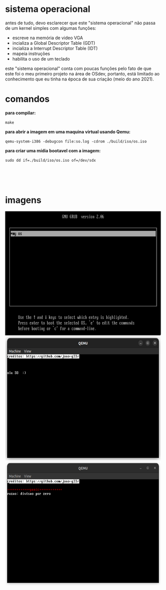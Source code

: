 # sistema operacional
antes de tudo, devo esclarecer que este "sistema operacional" não passa de um kernel simples com algumas funções:
<ul>
    <li>escreve na memória de video VGA</li>
    <li>incializa a Global Descriptor Table (GDT)</li>
    <li>incializa a Interrupt Descriptor Table (IDT)</li>
    <li>mapeia instruções</li>
    <li>habilita o uso de um teclado</li>
</ul>
este "sistema operacional" conta com poucas funções pelo fato de que este foi o meu primeiro projeto na área de OSdev, portanto, está limitado ao conhecimento que eu tinha na época de sua criação (meio do ano 2021).

# comandos

**para compilar:**
```
make
```

**para abrir a imagem em uma maquina virtual usando Qemu:**
```
qemu-system-i386 -debugcon file:so.log -cdrom ./build/iso/os.iso
```

**para criar uma mídia bootavel com a imagem:**
```
sudo dd if=./build/iso/os.iso of=/dev/sdx
```

<br>
<br>
<br>

# imagens

<img src="img/grub.png" style="width:700px; height:400px;">

<img src="img/so.png" style="width:700px; height:400px;">

<img src="img/kernel_panic.png" style="width:700px; height:400px;">
